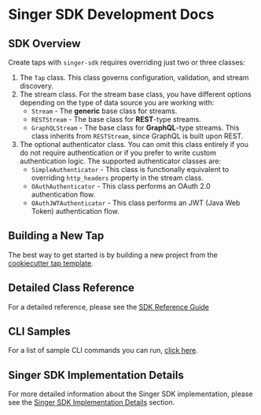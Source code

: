 # Singer SDK Development Docs

## SDK Overview

Create taps with `singer-sdk` requires overriding just two or three classes:

1. The `Tap` class. This class governs configuration, validation,
      and stream discovery.
2. The stream class. For the stream base class, you have different options depending on the type of data
   source you are working with:
    - `Stream` - The **generic** base class for streams.
    - `RESTStream` - The base class for **REST**-type streams.
    - `GraphQLStream` - The base class for **GraphQL**-type streams. This class inherits
      from `RESTStream`, since GraphQL is built upon REST.
3. The optional authenticator class. You can omit this class entirely if you do not require authentication or if you prefer to write custom authentication logic. The supported authenticator classes are:
    - `SimpleAuthenticator` - This class is functionally equivalent to overriding
      `http_headers` property in the stream class.
    - `OAuthAuthenticator` - This class performs an OAuth 2.0 authentication flow.
    - `OAuthJWTAuthenticator` - This class performs an JWT (Java Web Token) authentication
       flow.

## Building a New Tap

The best way to get started is by building a new project from the
[cookiecutter tap template](../cookiecutter/tap-template).

## Detailed Class Reference

For a detailed reference, please see the [SDK Reference Guide](./reference.md)

## CLI Samples

For a list of sample CLI commands you can run, [click here](./cli_commands.md).

## Singer SDK Implementation Details

For more detailed information about the Singer SDK implementation, please see the 
[Singer SDK Implementation Details](./implementation/README.md) section.
